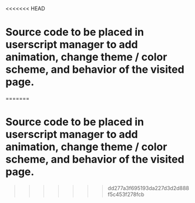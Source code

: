 <<<<<<< HEAD
# Source code to be placed in userscript manager to add animation, change theme / color scheme, and behavior of the visited page.
=======
# Source code to be placed in userscript manager to add animation, change theme / color scheme, and behavior of the visited page.
>>>>>>> dd277a3f695193da227d3d2d888f5c453f278fcb
